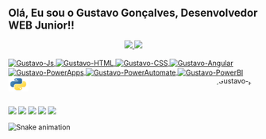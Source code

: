 ## Olá, Eu sou o Gustavo Gonçalves, Desenvolvedor WEB Junior!!

<div align="center">
  <a href="https://github.com/Gustavo-Goncalves-Dias-Neves">
  <img height="150em" src="https://github-readme-stats.vercel.app/api?username=gustavogoncalvesdiasneves&show_icons=true&theme=tokyonight&include_all_commits=true&count_private=true"/>
  <img height="150em" src="https://github-readme-stats.vercel.app/api/top-langs/?username=gustavogoncalvesdiasneves&layout=compact&langs_count=7&theme=tokyonight"/>
</div>
<div style="display: inline_block"><br>
  <img align="center" alt="Gustavo-Js" height="30" width="40" src="https://cdn.jsdelivr.net/gh/devicons/devicon/icons/javascript/javascript-plain.svg">
   <img align="center" alt="Gustavo-HTML" height="30" width="40" src="https://cdn.jsdelivr.net/gh/devicons/devicon/icons/html5/html5-original.svg">
  <img align="center" alt="Gustavo-CSS" height="30" width="40" src="https://cdn.jsdelivr.net/gh/devicons/devicon/icons/css3/css3-original.svg">
  <img align="center" alt="Gustavo-Angular" height="30" width="40" src="https://cdn.jsdelivr.net/gh/devicons/devicon/icons/angularjs/angularjs-original.svg">
   <img align="center" alt="Gustavo-PowerApps" height="30" width="40" src="https://static.wikia.nocookie.net/logopedia/images/4/44/Microsoft_Power_Apps_%282020%29.svg/revision/latest?cb=20200929195935">
  <img align="center" alt="Gustavo-PowerAutomate" height="30" width="40" src="https://static.wikia.nocookie.net/logopedia/images/1/11/Microsoft_Power_Automate_%282020%29.svg/revision/latest?cb=20200929195936">
  <img align="center" alt="Gustavo-PowerBI" height="30" width="40" src="https://static.wikia.nocookie.net/logopedia/images/2/2c/Microsoft_Power_BI_%282020%29.svg/revision/latest?cb=20200929195935">
   <img align="center" alt="Gustavo-Python" height="30" width="40" src="https://raw.githubusercontent.com/devicons/devicon/master/icons/python/python-original.svg">
  <img align="right" alt="Gustavo-pic" height="150" style="border-radius:50px;" src="https://cdn.discordapp.com/attachments/1029791920198778913/1029799810234069023/20221012_140004.gif">
</div>
  
  ##
 
 <div> 
  <a href="https://www.youtube.com/channel/UC_9SeJaG7zalUCosUt8BnFA" target="_blank"><img src="https://img.shields.io/badge/YouTube-FF0000?style=for-the-badge&logo=youtube&logoColor=white" target="_blank"></a>
  <a href="https://www.instagram.com/gustavogoncalves743/?next=%2F" target="_blank"><img src="https://img.shields.io/badge/-Instagram-%23E4405F?style=for-the-badge&logo=instagram&logoColor=white" target="_blank"></a>
 <a href="https://wa.me/qr/ZKWYO3EM47DEJ1" target="_blank"><img src="https://img.shields.io/badge/WhatsApp-25D366?style=for-the-badge&logo=whatsapp&logoColor=white" target="_blank"></a> 
  <a href = "mailto:gustavogdiasneves21@gmail.com"><img src="https://img.shields.io/badge/-Gmail-%23333?style=for-the-badge&logo=gmail&logoColor=white" target="_blank"></a>
  <a href="https://www.linkedin.com/in/gustavo-gon%C3%A7alves-dias-neves-3b76b3252/" target="_blank"><img src="https://img.shields.io/badge/-LinkedIn-%230077B5?style=for-the-badge&logo=linkedin&logoColor=white" target="_blank"></a> 
 
  ![Snake animation](https://github.com/Gustavo-Goncalves-Dias-Neves/Gustavo_Goncalves/blob/output/github-contribution-grid-snake.svg)
 
</div>
